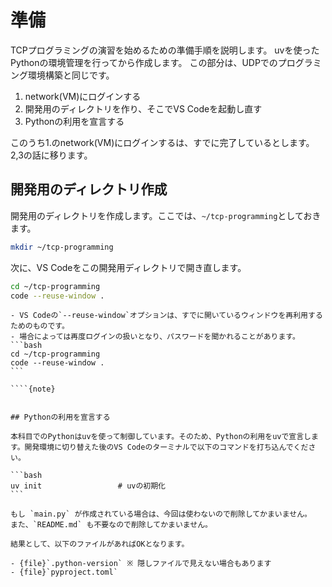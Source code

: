 # 準備

TCPプログラミングの演習を始めるための準備手順を説明します。
uvを使ったPythonの環境管理を行ってから作成します。
この部分は、UDPでのプログラミング環境構築と同じです。

1. network(VM)にログインする
2. 開発用のディレクトリを作り、そこでVS Codeを起動し直す
3. Pythonの利用を宣言する

このうち1.のnetwork(VM)にログインするは、すでに完了しているとします。2,3の話に移ります。

## 開発用のディレクトリ作成

開発用のディレクトリを作成します。ここでは、`~/tcp-programming`としておきます。

```bash
mkdir ~/tcp-programming
```

次に、VS Codeをこの開発用ディレクトリで開き直します。

```bash
cd ~/tcp-programming
code --reuse-window .
```

````{note}
- VS Codeの`--reuse-window`オプションは、すでに開いているウィンドウを再利用するためのものです。
- 場合によっては再度ログインの扱いとなり、パスワードを聞かれることがあります。
```bash
cd ~/tcp-programming
code --reuse-window .
```

````{note}


## Pythonの利用を宣言する

本科目でのPythonはuvを使って制御しています。そのため、Pythonの利用をuvで宣言します。開発環境に切り替えた後のVS Codeのターミナルで以下のコマンドを打ち込んでください。

```bash
uv init                 # uvの初期化
```

もし `main.py` が作成されている場合は、今回は使わないので削除してかまいません。
また、`README.md` も不要なので削除してかまいません。

結果として、以下のファイルがあればOKとなります。

- {file}`.python-version` ※ 隠しファイルで見えない場合もあります
- {file}`pyproject.toml`